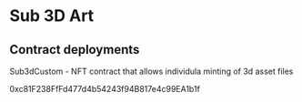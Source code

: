 # Sub 3D Art

## Contract deployments

Sub3dCustom - NFT contract that allows individula minting of 3d asset files

0xc81F238FfFd477d4b54243f94B817e4c99EA1b1f
